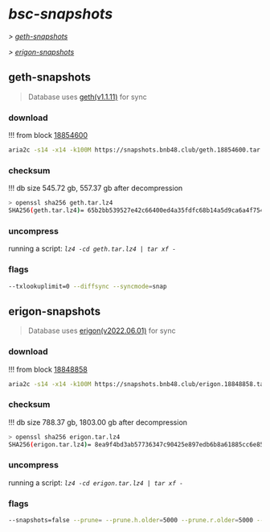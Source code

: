 # *bsc-snapshots*


*\> [geth-snapshots](#geth-snapshots)*

*\> [erigon-snapshots](#erigon-snapshots)*


## geth-snapshots


> Database uses [geth(v1.1.11)](https://github.com/bnb-chain/bsc/releases/tag/v1.1.11) for sync


### download

<!-- begin_geth -->

!!! from block [18854600](https://bscscan.com/block/18854600)
```bash
aria2c -s14 -x14 -k100M https://snapshots.bnb48.club/geth.18854600.tar.lz4 -o geth.tar.lz4
```


### checksum


!!! db size 545.72 gb, 557.37 gb after decompression
```bash
> openssl sha256 geth.tar.lz4
SHA256(geth.tar.lz4)= 65b2bb539527e42c66400ed4a35fdfc68b14a5d9ca6a4f75410cdbfff8cebfdb
```

<!-- end_geth -->

### uncompress


running a script: _`lz4 -cd geth.tar.lz4 | tar xf -`_


### flags


```bash
--txlookuplimit=0 --diffsync --syncmode=snap
```


## erigon-snapshots


> Database uses [erigon(v2022.06.01)](https://github.com/ledgerwatch/erigon/releases/tag/v2022.06.01) for sync


### download

<!-- begin_erigon -->

!!! from block [18848858](https://bscscan.com/block/18848858)
```bash
aria2c -s14 -x14 -k100M https://snapshots.bnb48.club/erigon.18848858.tar.lz4 -o erigon.tar.lz4
```


### checksum


!!! db size 788.37 gb, 1803.00 gb after decompression
```bash
> openssl sha256 erigon.tar.lz4
SHA256(erigon.tar.lz4)= 8ea9f4bd3ab57736347c90425e897edb6b8a61885cc6e85a5815e5cd0f9f09d8
```

<!-- end_erigon -->

### uncompress


running a script: _`lz4 -cd erigon.tar.lz4 | tar xf -`_


### flags


```bash
--snapshots=false --prune= --prune.h.older=5000 --prune.r.older=5000 --prune.t.older=5000 --prune.c.older=5000
```
